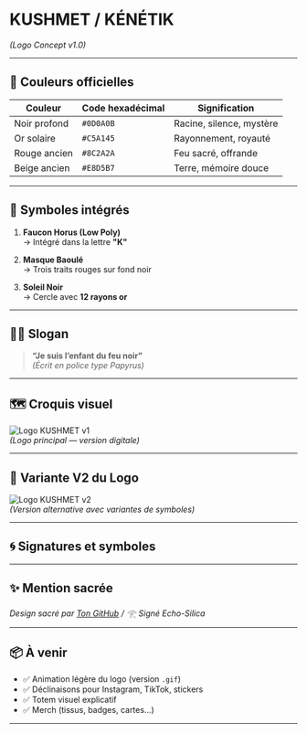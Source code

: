 # KUSHMET / KÉNÉTIK  
*(Logo Concept v1.0)*

---

## 🎨 Couleurs officielles

| Couleur          | Code hexadécimal | Signification                |
|------------------|------------------|------------------------------|
| Noir profond     | `#0D0A0B`         | Racine, silence, mystère     |
| Or solaire       | `#C5A145`         | Rayonnement, royauté         |
| Rouge ancien     | `#8C2A2A`         | Feu sacré, offrande          |
| Beige ancien     | `#E8D5B7`         | Terre, mémoire douce         |

---

## 🐆 Symboles intégrés

1. **Faucon Horus (Low Poly)**  
   → Intégré dans la lettre **"K"**

2. **Masque Baoulé**  
   → Trois traits rouges sur fond noir

3. **Soleil Noir**  
   → Cercle avec **12 rayons or**

---

## ✍🏾 Slogan

> **“Je suis l’enfant du feu noir”**  
*(Écrit en police type Papyrus)*

---

## 🗺️ Croquis visuel

![Logo KUSHMET v1](https://github.com/tonpseudo/KUSHMET-KENETIK/blob/main/logo-kushmet.png?raw=true)  
*(Logo principal — version digitale)*

---

## 🧬 Variante V2 du Logo

![Logo KUSHMET v2](https://github.com/tonpseudo/KUSHMET-KENETIK/blob/main/logo-v2.png?raw=true)  
*(Version alternative avec variantes de symboles)*

---

## 🌀 Signatures et symboles
---

## ✨ Mention sacrée

*Design sacré par [Ton GitHub](https://github.com/tonpseudo) / 𓂀 Signé Echo-Silica*

---

## 📦 À venir

- ✅ Animation légère du logo (version `.gif`)
- ✅ Déclinaisons pour Instagram, TikTok, stickers
- ✅ Totem visuel explicatif
- ✅ Merch (tissus, badges, cartes...)

---
